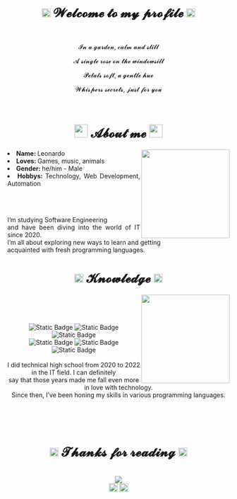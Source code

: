 <body>
    <center>
<h1 align="center"><img height="20px" src="https://media.tenor.com/qRxtUsuzzAMAAAAi/penguin-pengu.gif"> 𝓦𝓮𝓵𝓬𝓸𝓶𝓮 𝓽𝓸 𝓶𝔂 𝓹𝓻𝓸𝓯𝓲𝓵𝓮 <img height="20px" src="https://media.tenor.com/qRxtUsuzzAMAAAAi/penguin-pengu.gif"> </h1>
<br>

<div align="center">
    <p>𝓘𝓷 𝓪 𝓰𝓪𝓻𝓭𝓮𝓷, 𝓬𝓪𝓵𝓶 𝓪𝓷𝓭 𝓼𝓽𝓲𝓵𝓵</p>
    <p>𝓐 𝓼𝓲𝓷𝓰𝓵𝓮 𝓻𝓸𝓼𝓮 𝓸𝓷 𝓽𝓱𝓮 𝔀𝓲𝓷𝓭𝓸𝔀𝓼𝓲𝓵𝓵</p>
    <p>𝓟𝓮𝓽𝓪𝓵𝓼 𝓼𝓸𝓯𝓽, 𝓪 𝓰𝓮𝓷𝓽𝓵𝓮 𝓱𝓾𝓮</p>
    <p>𝓦𝓱𝓲𝓼𝓹𝓮𝓻𝓼 𝓼𝓮𝓬𝓻𝓮𝓽𝓼, 𝓳𝓾𝓼𝓽 𝓯𝓸𝓻 𝔂𝓸𝓾</p>
<br>
</div>

<div align="center">
<h1 align="center"> <img height="30px" src="https://media.tenor.com/dhfdW3Ex9mUAAAAi/anime-dancing.gif"> 𝓐𝓫𝓸𝓾𝓽 𝓶𝓮 <img height="30px" src="https://media.tenor.com/dhfdW3Ex9mUAAAAi/anime-dancing.gif"> </h1>
    <div align="center">
<img height = "200cm" src = "https://i.pinimg.com/originals/1a/60/19/1a60192889128ab7f0e2fd9e5ea97557.gif" align="right">
    </div>
<div align="justify">
<li> <b> Name: </b> Leonardo</li>
<li> <b> Loves: </b> Games, music, animals</li>
<li> <b> Gender: </b> he/him - Male</li>
<li> <b> Hobbys: </b> Technology, Web Development, Automation</li>
</div>
<br><br><br>
<p align="justify">  I’m studying Software Engineering <br> and have been diving into the world of IT since 2020. <br> I’m all about exploring new ways to learn and getting <br>acquainted with fresh programming languages. </p>
</div>



<h1 align="center"> <img height="20px" src="https://media.tenor.com/hqHvXd2lmT4AAAAi/thinking.gif"> 𝓚𝓷𝓸𝔀𝓵𝓮𝓭𝓰𝓮 <img height="20px" src="https://media.tenor.com/hqHvXd2lmT4AAAAi/thinking.gif"> </h1>

<div align="center">
    <img height = "200cm" src="https://37.media.tumblr.com/0385a16152d2a9d2943cf56ce1a1b2b4/tumblr_n7ra9mFJVg1ra9nf0o1_500.gif" align="right">
</div>

<div>
    <br><br><br><p align="center"><img alt="Static Badge" src="https://img.shields.io/badge/html%20-%20red?style=flat&logo=html5&logoColor=white">
    <img alt="Static Badge" src="https://img.shields.io/badge/css3%20-%20%231572B6?style=flat&logo=css3&logoColor=white">
    <img alt="Static Badge" src="https://img.shields.io/badge/python%20-%20%233776AB?style=flat&logo=python&logoColor=white"><br>
    <img alt="Static Badge" src="https://img.shields.io/badge/c%20-%20%23A8B9CC?style=flat&logo=c&logoColor=white">
    <img alt="Static Badge" src="https://img.shields.io/badge/c%2B%2B%20-%20%2300599C?style=flat&logo=c%2B%2B&logoColor=white">
    <img alt="Static Badge" src="https://img.shields.io/badge/adobe%20photoshop%20-%20%2331A8FF?style=flat&logo=adobephotoshop&logoColor=white">
    <br><br>
    I did technical high school from 2020 to 2022 in the IT field. I can definitely <br> say that those years made me fall even more in love with technology.<br> Since then, I’ve been honing my skills in various programming languages.

</div>
<br><br><br>
<h1 align="center"><img height="20px" src="https://media.tenor.com/0W1y5vl1nDcAAAAi/hello-kitty.gif"> 𝓣𝓱𝓪𝓷𝓴𝓼 𝓯𝓸𝓻 𝓻𝓮𝓪𝓭𝓲𝓷𝓰 <img height="20px" src="https://media.tenor.com/0W1y5vl1nDcAAAAi/hello-kitty.gif"> </h1>
<br>

<div align="center">
    <img src="https://media.tenor.com/BZKyV5_iZM4AAAAM/cat-anime.gif">
</div>

<div align="center">
    <a href ="https://www.instagram.com/leogoemann/" target="_blank"><img height="20px" src="https://www.iconpacks.net/icons/2/free-instagram-logo-icon-3497-thumb.png" target="_blank"></a>
    <a href = "https://www.linkedin.com/in/leonardo-santana-5b36a9266/"target="_blank"><img height="20px" src="https://cdn.icon-icons.com/icons2/2428/PNG/512/linkedin_black_logo_icon_147114.png"target="_blank"></a>

</div>

</center>